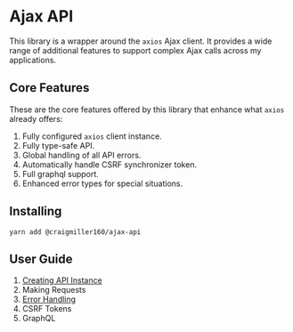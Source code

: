 # Ajax API

This library is a wrapper around the `axios` Ajax client. It provides a wide range of additional features to support complex Ajax calls across my applications.

## Core Features

These are the core features offered by this library that enhance what `axios` already offers:

1. Fully configured `axios` client instance.
1. Fully type-safe API.
1. Global handling of all API errors.
1. Automatically handle CSRF synchronizer token.
1. Full graphql support.
1. Enhanced error types for special situations.

## Installing

```
yarn add @craigmiller160/ajax-api
```

## User Guide

<ol>
    <li>
        <a href="./docs/creatingApiInstance.md">Creating API Instance</a>
    </li>
    <li>
        <a>Making Requests</a>
    </li>
    <li>
        <a href="./docs/errorHandling.md">Error Handling</a>
    </li>
    <li>
        <a>CSRF Tokens</a>    
    </li>
    <li>
        <a>GraphQL</a>
    </li>
</ol>

